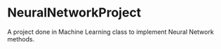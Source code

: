 # NeuralNetworkProject
A project done in Machine Learning class to implement Neural Network methods.
